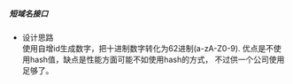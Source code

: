 ##### 短域名接口
- 设计思路  
使用自增id生成数字，把十进制数字转化为62进制(a-zA-Z0-9). 优点是不使用hash值，缺点是性能方面可能不如使用hash的方式，
   不过供一个公司使用足够了。
   
